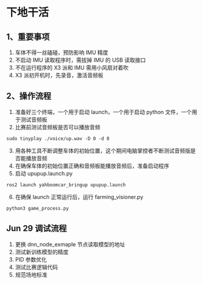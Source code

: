 # 下地干活
## 1、重要事项
1. 车体不得一丝磕碰，预防影响 IMU 精度
2. 不启动 IMU 读取程序时，需拔掉 IMU 的 USB 读取接口
3. 不在运行程序的 X3 派和 IMU 需用小风扇对着吹
4. X3 派初开机时，先录音，激活音频板

## 2、操作流程
1. 准备好三个终端，一个用于启动 launch，一个用于启动 python 文件，一个用于测试音频板
2. 比赛前测试音频板是否可以播放音频
```
sudo tinyplay ./voice/up.wav -D 0 -d 0
```
3. 用各种工具不断调整车体的初始位置，这个期间电脑掌控者不断测试音频版是否能播放音频
4. 在确保车体的初始位置正确和音频板能播放音频后，准备启动程序
5. 启动 upupup.launch.py
```
ros2 launch yahboomcar_bringup upupup.launch
```
6. 在确保 launch 正常运行后，运行 farming_visioner.py
```
python3 game_process.py
```

## Jun 29 调试流程
1. 更换 dnn_node_exmaple 节点读取模型的地址
2. 测试新训练模型的精度
3. PID 参数优化
4. 测试比赛逻辑代码
5. 规范场地标准

